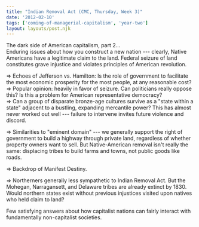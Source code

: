 ```yaml
---
title: "Indian Removal Act (CMC, Thursday, Week 3)"
date: '2012-02-10'
tags: ['coming-of-managerial-capitalism', 'year-two']
layout: layouts/post.njk
---
```


The dark side of American capitalism, part 2...\
Enduring issues about how you construct a new nation --- clearly, Native Americans have a legitimate claim to the land. Federal seizure of land constitutes grave injustice and violates principles of American revolution.

=> Echoes of Jefferson vs. Hamilton: Is the role of government to facilitate the most economic prosperity for the most people, at any reasonable cost?\
=> Popular opinion: heavily in favor of seizure. Can politicians really oppose this? Is this a problem for American representative democracy?\
=> Can a group of disparate bronze-age cultures survive as a "state within a state" adjacent to a bustling, expanding mercantile power? This has almost never worked out well --- failure to intervene invites future violence and discord.

=> Similarities to "eminent domain" --- we generally support the right of government to build a highway through private land, regardless of whether property owners want to sell. But Native-American removal isn't really the same: displacing tribes to build farms and towns, not public goods like roads.

=> Backdrop of Manifest Destiny.

=> Northerners generally less sympathetic to Indian Removal Act. But the Mohegan, Narragansett, and Delaware tribes are already extinct by 1830. Would northern states exist without previous injustices visited upon natives who held claim to land?

Few satisfying answers about how capitalist nations can fairly interact with fundamentally non-capitalist societies.
